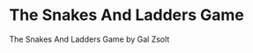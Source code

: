 The Snakes And Ladders Game
===========================

The Snakes And Ladders Game by Gal Zsolt


